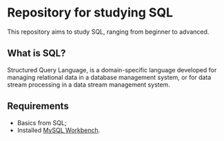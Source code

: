 # Repository for studying SQL

This repository aims to study SQL, ranging from beginner to advanced.

## What is SQL?

Structured Query Language, is a domain-specific language developed for managing relational data in a database management system, or for data stream processing in a data stream management system.

## Requirements

-   Basics from SQL;
-   Installed [MySQL Workbench](https://dev.mysql.com/downloads/workbench/).
